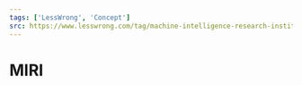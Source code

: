 ```yaml
---
tags: ['LessWrong', 'Concept']
src: https://www.lesswrong.com/tag/machine-intelligence-research-institute-miri
---
```


# MIRI
